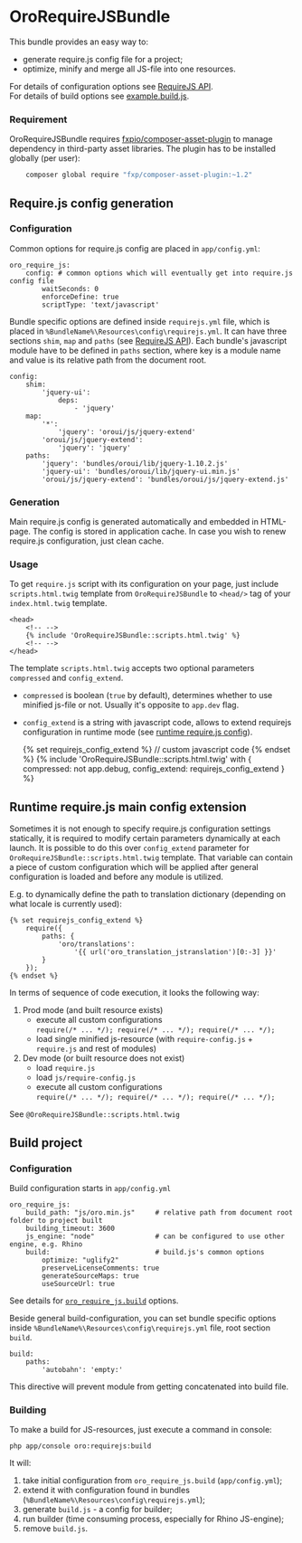 OroRequireJSBundle
====================
This bundle provides an easy way to:

 -  generate require.js config file for a project;
 -  optimize, minify and merge all JS-file into one resources.

For details of configuration options see [RequireJS API].<br />
For details of build options see [example.build.js].

### Requirement
OroRequireJSBundle requires [fxpio/composer-asset-plugin][composer-asset-plugin] to manage dependency in third-party asset libraries. The plugin has to be installed globally (per user):
 
```bash
    composer global require "fxp/composer-asset-plugin:~1.2"
```

## Require.js config generation
### Configuration
Common options for require.js config are placed in ```app/config.yml```:

    oro_require_js:
        config: # common options which will eventually get into require.js config file
            waitSeconds: 0
            enforceDefine: true
            scriptType: 'text/javascript'

Bundle specific options are defined inside ```requirejs.yml``` file, which is placed in ```%BundleName%\Resources\config\requirejs.yml```.
It can have three sections ```shim```, ```map``` and ```paths``` (see [RequireJS API]).
Each bundle's javascript module have to be defined in ```paths``` section, where key is a module name and value is its relative path from the document root.

    config:
        shim:
            'jquery-ui':
                deps:
                    - 'jquery'
        map:
            '*':
                'jquery': 'oroui/js/jquery-extend'
            'oroui/js/jquery-extend':
                'jquery': 'jquery'
        paths:
            'jquery': 'bundles/oroui/lib/jquery-1.10.2.js'
            'jquery-ui': 'bundles/oroui/lib/jquery-ui.min.js'
            'oroui/js/jquery-extend': 'bundles/oroui/js/jquery-extend.js'

### Generation
Main require.js config is generated automatically and embedded in HTML-page. The config is stored in application cache. In case you wish to renew require.js configuration, just clean cache.

### Usage
To get `require.js` script with its configuration on your page, just include `scripts.html.twig` template from `OroRequireJSBundle` to `<head/>` tag of your `index.html.twig` template.

    <head>
        <!-- -->
        {% include 'OroRequireJSBundle::scripts.html.twig' %}
        <!-- -->
    </head>




The template `scripts.html.twig` accepts two optional parameters `compressed` and `config_extend`.

- `compressed` is boolean (`true` by default), determines whether to use minified js-file or not. Usually it's opposite to `app.dev` flag.
- `config_extend` is a string with javascript code, allows to extend requirejs configuration in runtime mode (see [runtime require.js config](#runtime-requirejs-main-config-extension)).


    {% set requirejs_config_extend %}
        // custom javascript code
    {% endset %}
    {% include 'OroRequireJSBundle::scripts.html.twig' with {
        compressed: not app.debug,
        config_extend: requirejs_config_extend
    } %}


## Runtime require.js main config extension

Sometimes it is not enough to specify require.js configuration settings statically, it is required to modify certain parameters dynamically at each launch. It is possible to do this over `config_extend` parameter for `OroRequireJSBundle::scripts.html.twig` template.
That variable can contain a piece of custom configuration which will be applied after general configuration is loaded and before any module is utilized.

E.g. to dynamically define the path to translation dictionary (depending on what locale is currently used):

    {% set requirejs_config_extend %}
        require({
            paths: {
                'oro/translations':
                    '{{ url('oro_translation_jstranslation')[0:-3] }}'
            }
        });
    {% endset %}


In terms of sequence of code execution, it looks the following way:

 1. Prod mode (and built resource exists)
    - execute all custom configurations<br />
    ```require(/* ... */); require(/* ... */); require(/* ... */);```
    - load single minified js-resource (with ```require-config.js``` + ```require.js``` and rest of modules)
 1. Dev mode (or built resource does not exist)
    - load ```require.js```
    - load ```js/require-config.js```
    - execute all custom configurations<br />
    ```require(/* ... */); require(/* ... */); require(/* ... */);```

See ```@OroRequireJSBundle::scripts.html.twig```

## Build project
### Configuration
Build configuration starts in ```app/config.yml```

    oro_require_js:
        build_path: "js/oro.min.js"     # relative path from document root folder to project built
        building_timeout: 3600
        js_engine: "node"               # can be configured to use other engine, e.g. Rhino
        build:                          # build.js's common options
            optimize: "uglify2"
            preserveLicenseComments: true
            generateSourceMaps: true
            useSourceUrl: true

See details for [```oro_require_js.build```][example.build.js] options.

Beside general build-configuration, you can set bundle specific options inside ```%BundleName%\Resources\config\requirejs.yml``` file, root section ```build```.

    build:
        paths:
            'autobahn': 'empty:'

This directive will prevent module from getting concatenated into build file.

### Building
To make a build for JS-resources, just execute a command in console:

    php app/console oro:requirejs:build

It will:

1. take initial configuration from ```oro_require_js.build``` (```app/config.yml```);
1. extend it with configuration found in bundles (```%BundleName%\Resources\config\requirejs.yml```);
1. generate ```build.js``` - a config for builder;
1. run builder (time consuming process, especially for Rhino JS-engine);
1. remove ```build.js```.

[RequireJS API]: <http://requirejs.org/docs/api.html#config>
[example.build.js]: <https://github.com/jrburke/r.js/blob/master/build/example.build.js>
[composer-asset-plugin]:  https://github.com/fxpio/composer-asset-plugin/blob/master/Resources/doc/index.md
